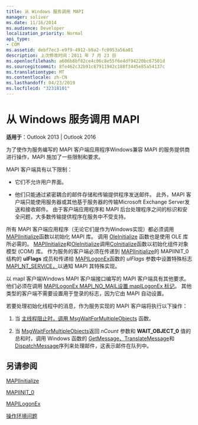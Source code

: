 ```yaml
---
title: 从 Windows 服务调用 MAPI
manager: soliver
ms.date: 11/16/2014
ms.audience: Developer
localization_priority: Normal
api_type:
- COM
ms.assetid: debf7ec3-e9f9-4912-b9a2-fc0953a56a01
description: 上次修改时间：2011 年 7 月 23 日
ms.openlocfilehash: a606b8bf82ce4c06c8e55f6e4df94220bc67501d
ms.sourcegitcommit: 8fe462c32b91c87911942c188f3445e85a54137c
ms.translationtype: MT
ms.contentlocale: zh-CN
ms.lasthandoff: 04/23/2019
ms.locfileid: "32318101"
---
```

# <a name="calling-mapi-from-windows-services"></a>从 Windows 服务调用 MAPI

  
  
**适用于**：Outlook 2013 | Outlook 2016 
  
为了使作为服务编写的 MAPI 客户端应用程序Windows兼容 MAPI 的服务提供商进行操作，MAPI 施加了一些限制和要求。
  
MAPI 客户端具有以下限制：
  
- 它们不允许用户界面。
    
- 他们只能通过紧密耦合的邮件存储和传输提供程序发送邮件。 此外，MAPI 客户端只能使用服务器或其他基于服务器的传输Microsoft Exchange Server发送和接收邮件。 由于客户端应用程序和 MAPI 后台处理程序之间的标识和安全问题，大多数传输提供程序在服务中不受支持。 
    
所有 MAPI 客户端应用程序（无论它们是作为Windows实现）都必须调用[MAPIInitialize](mapiinitialize.md)函数以初始化 MAPI 库。 调用 [OleInitialize](https://msdn.microsoft.com/library/ms690134%28v=VS.85%29.aspx) 函数也是使用 OLE 库所必需的。 [MAPIInitialize](mapiinitialize.md)和[OleInitialize](https://msdn.microsoft.com/library/ms690134%28v=VS.85%29.aspx)调用[CoInitialize](https://msdn.microsoft.com/library/ms678543%28VS.85%29.aspx)函数以初始化组件对象模型 (COM) 库。 作为服务的客户端必须在传递到 [MAPIInitialize](mapiinitialize.md)的 MAPIINIT_0 结构的 **ulFlags** 成员和传递给 [MAPILogonEx](mapilogonex.md)函数的 _ulFlags_ 参数中设置特殊标志 [MAPI_NT_SERVICE，](mapiinit_0.md)以通知 MAPI 其特殊实现。 
  
以 mapI 客户端Windows MAPI 客户端接口编写的 MAPI 客户端具有其他要求。 他们必须在调用 [MAPILogonEx MAPI_NO_MAIL设置 mapILogonEx 标记](mapilogonex.md)。 其他类型的客户端不需要设置用于登录的标志，因为它由 MAPI 自动设置。
  
若要处理初始化线程中的消息，作为服务实现的 MAPI 客户端将执行以下操作：
  
1. 当 [主线程阻止时，调用 MsgWaitForMultipleObjects](https://msdn.microsoft.com/library/ms684242%28VS.85%29.aspx) 函数。 
    
2. 当 [MsgWaitForMultipleObjects](https://msdn.microsoft.com/library/ms684242%28VS.85%29.aspx)返回 _nCount_ 参数和 **WAIT_OBJECT_0** 值的总和时，调用 Windows 函数的 [GetMessage、TranslateMessage](https://msdn.microsoft.com/library/ms644936%28VS.85%29.aspx)和 [DispatchMessage](https://msdn.microsoft.com/library/ms644934%28VS.85%29.aspx)序列来处理邮件，这表示邮件在队列中。 [](https://msdn.microsoft.com/library/ms644955%28VS.85%29.aspx)
    
## <a name="see-also"></a>另请参阅



[MAPIInitialize](mapiinitialize.md)
  
[MAPIINIT_0](mapiinit_0.md)
  
[MAPILogonEx](mapilogonex.md)


[操作环境问题](operating-environment-issues.md)

